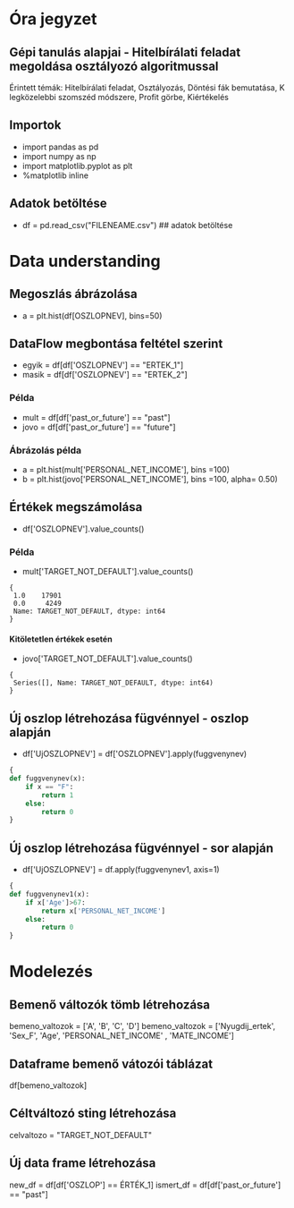# Óra jegyzet

## Gépi tanulás alapjai - Hitelbírálati feladat megoldása osztályozó algoritmussal

Érintett témák: Hitelbírálati feladat, Osztályozás, Döntési fák bemutatása, K legközelebbi szomszéd módszere, Profit görbe, Kiértékelés

## Importok
- import pandas as pd
- import numpy as np
- import matplotlib.pyplot as plt
- %matplotlib inline

## Adatok betöltése
- df = pd.read_csv("FILENEAME.csv") ## adatok betöltése

# Data understanding

## Megoszlás ábrázolása
- a = plt.hist(df[OSZLOPNEV], bins=50) 


## DataFlow megbontása feltétel szerint
- egyik = df[df['OSZLOPNEV'] == "ERTEK_1"]
- masik = df[df['OSZLOPNEV'] == "ERTEK_2"]

### Példa
- mult = df[df['past_or_future'] == "past"]
- jovo = df[df['past_or_future'] == "future"]

### Ábrázolás példa
- a = plt.hist(mult['PERSONAL_NET_INCOME'], bins =100)
- b = plt.hist(jovo['PERSONAL_NET_INCOME'], bins =100, alpha= 0.50)


## Értékek megszámolása
- df['OSZLOPNEV'].value_counts()

### Példa
- mult['TARGET_NOT_DEFAULT'].value_counts()

```
{
 1.0    17901
 0.0     4249
 Name: TARGET_NOT_DEFAULT, dtype: int64
}
```

#### Kitöletetlen értékek esetén
- jovo['TARGET_NOT_DEFAULT'].value_counts()

```
{
 Series([], Name: TARGET_NOT_DEFAULT, dtype: int64)
}
```


## Új oszlop létrehozása fügvénnyel - oszlop alapján
- df['UjOSZLOPNEV'] = df['OSZLOPNEV'].apply(fuggvenynev)

```python
{
def fuggvenynev(x):
    if x == "F":
        return 1
    else:
        return 0
}
```


## Új oszlop létrehozása fügvénnyel - sor alapján

- df['UjOSZLOPNEV'] = df.apply(fuggvenynev1, axis=1)

```python
{
def fuggvenynev1(x):
    if x['Age']>67:
        return x['PERSONAL_NET_INCOME']
    else:
        return 0
}
```

# Modelezés

## Bemenő változók tömb létrehozása
bemeno_valtozok = ['A', 'B', 'C', 'D']
bemeno_valtozok = ['Nyugdij_ertek', 'Sex_F', 'Age', 'PERSONAL_NET_INCOME' , 'MATE_INCOME']

## Dataframe bemenő vátozói táblázat
df[bemeno_valtozok]

## Céltváltozó sting létrehozása
celvaltozo = "TARGET_NOT_DEFAULT"

## Új data frame létrehozása
new_df = df[df['OSZLOP'] == ÉRTÉK_1]
ismert_df = df[df['past_or_future'] == "past"]
